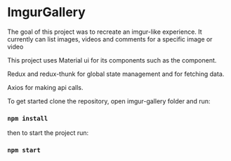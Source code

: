 # ImgurGallery

The goal of this project was to recreate an imgur-like experience. It currently can list images, videos and comments
for a specific image or video

This project uses Material ui for its components such as the <Modal/> component.

Redux and redux-thunk for global state management and for fetching data.

Axios for making api calls.

To get started clone the repository, open imgur-gallery folder and run:

### `npm install`

then to start the project run:

### `npm start`